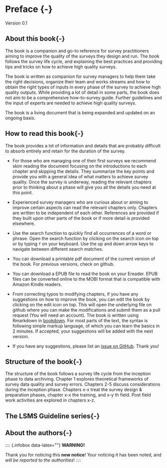 # Preface {-}

Version 0.1

## About this book{-}
The book is a companion and go-to reference for survey practitioners aiming to improve the quality of  the surveys they design and run. The book follows the survey life cycle, and explaining the best practices and providing tips and tricks on how to achieve high quality surveys. 

The book is written as companion for survey managers to help them take the right decisions, organize their team and works streams and how to obtain the right types of inputs in every phase of the survey to achieve high quality outputs. While providing a lot of detail in some parts, the book does not aim to be a comprehensive how-to-survey guide. Further guidelines and the input of experts are needed to achieve high quality surveys. 

The book is a living document that is being expanded and updated on an ongoing basis.


## How to read this book{-}

The book provides a lot of information and details that are probably difficult to absorb entirely and retain for the duration of the survey. 

* For those who are managing one of their first surveys we recommend skim reading the document focusing on the introductions to each chapter and skipping the details. They summarize the key points and provide you with a general idea of what matters to achieve survey quality. Once the survey is underway, reading the relevant chapters prior to thinking about a phase will give you all the details you need at this point.  

* Experienced survey managers who are curious about or aiming to improve certain aspects can read the relevant chapters only. Chapters are written to be independent of each other. References are provided if they built upon other parts of the book or if more detail is provided elsewhere.

* Use the search function to quickly find all occurrences of a word or phrase. Open the search function by clicking on the search icon on top or by typing `f` on your keyboard. Use the up and down arrow keys to navigate between different search matches.

* You can download a printable pdf document of the current version of the book. For previous versions, check on github.

* You can download a EPUB file to read the book on your Ereader. EPUB files can  be converted online to the MOBI format that is compatible with Amazon Kindle readers. 

* From correcting typos to modifying chapters, if you have any suggestions on how to improve the book, you can edit the book by clicking on the edit icon on top. This will open the underlying file on github where you can make the modifications and submit them as a pull request (You will need an account). The book is written using Rmarkdown in [bookdown](https://bookdown.org/yihui/rmarkdown-cookbook). For most parts of the text, the syntax is following simple markup language, of which you can learn the basics in 2 minutes. If accepted, your suggestions will be added with the next version. 

* If you have any suggestions, please list an [issue on GitHub](https://github.com/andreaskutka/happy-surveys/issues/new). Thank you!

## Structure of the book{-}
The structure of the book follows a survey life cycle from the inception phase to data archiving. Chapter 1 explores theoretical frameworks of survey data quality and survey errors. Chapters 2-5 discuss considerations during the inception phase. Chapters x-x treat the survey design & preparation phases, chapter x-x the training, and x-y th field. Post field work activities are explored in chapters x-z. 



## The LSMS Guideline series{-}

## About the authors{-}


:::: {.infobox data-latex=""}
**WARNING!**

Thank you for noticing this **new notice**! Your noticing it has
been noted, and _will be reported to the authorities_!
::::

